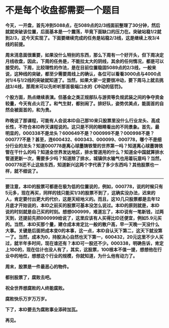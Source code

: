 不是每个收盘都需要一个题目
====



**今天，一开盘，首先冲到5088点，在5089点的2/3线面前整理了30分钟，然后就就突破该位置，后面基本是一个震荡，毕竟下面缺口的压力在。突破站稳1/2就到2/3，这今天实现了。下面要继续完成的任务是站稳2/3线，这是继续上攻3/4线的前提。**

**周末消息面很重要，如果没什么特别的东西，那么下周有一个好开头，但下周决定月线收盘，因此，下周的任务是，不能拉太大的阴线，其余的任何情况，都是可以接受的。下周，比较理性的作法，是在目前位置稳固5089点的2/3线，一般来说，这种线的突破，都至少需要周线上的确认，各位可以看看3000点与4000点对1/4与1/2线的突破就知道了。当然，如果大家一定要很冲动，要下周马上就去挑战3/4线，那周末可以先听听那首极端口水的《冲动的惩罚》。**

**个股方面，热点继续表演。但基金之类正规部队与游资等负规武装之间的争夺资金较量，今天有点火花了。和气生财，都别闹了。排好队，姿势优美点，能面首的自然会被面首的，和为贵。**

**昨晚说了那课程，可能有人会说本ID自己那10来只股票里没什么行业龙头、高成长性，不符合本ID昨天课程说的。这只是不同的眼睛看出的不同景象。首先，最明显的，000338不是龙头？600649不是？000999不是？000998不是？000777不是？甚至，连600432、600343、000099、000778，哪个不是细分行业的龙头？知道000778是离心球墨铸铁管的世界第一吗？知道离心球墨铸铁管在干什么的吗？知道全世界发达地区，排水管道用的什么？知道全中国就算排水管道更新一次，需要多少吗？知道除了排水，城镇供水输气也用着玩意吗？当然，000778还不止这些东西，知道新兴这两个字代表了多少东西吗？其他股票也一样，就不细说了。**

** **

**要注意，本ID的股票可都是在极为低的位置说的，例如，000778，说的时候只有5元多，现在再买，同样的钱只能买1/3的股票不到了，这确实没办法，迟来的人，肯定要付出更大的代价，这是天经地义的。而且，这10几只股票都是去年12月底才开始说的，本ID之前买的股票可基本没怎么说过。本ID的原则就是，本ID说的时刻就是自己买的时刻。想想000999，难道忘了，本ID说有一笔新钱，过两天到，还提前先把000999给说了，这里应该有人买得比ID还便宜，例如5.9元买的。当然，本ID买那个量，建仓成本肯定比一般的散户高，早一天晚一天没什么大事。关键是后面把成本变0的本事，这一点，本ID自认天下第二，这天下就没第一了。当然，成本为0，持股决心自然也天下第一，600432，20元这里不少人买过，就半年多时间，现在谁还有？本ID可一股还不少。000338，明确告诉，肯定上100的，现在估计也没人有了，其实，这股票，100根本不值一提，想想他在行业中的地位，想想这个行业的规模，你就知道，为什么他有动力了。**

**周末，股票是一件最恶心的物件。**

**都别股票了，腐败去吧。**

**祝全世界想腐败的人终能腐败。**

**腐败快乐万岁万万岁。**

**下了，本ID要去为腐败事业添砖加瓦。**

**再见。**
